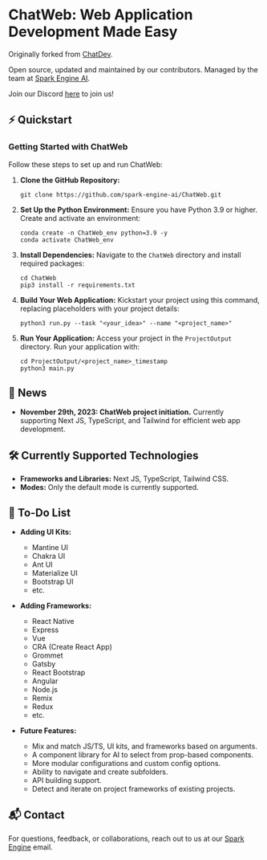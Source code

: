 # ChatWeb: Web Application Development Made Easy

Originally forked from [ChatDev](https://github.com/OpenBMB/ChatDev).

Open source, updated and maintained by our contributors. Managed by the team at [Spark Engine AI](https://sparkengine.ai).

Join our Discord [here](https://discord.gg/fBuFBPvN6W) to join us!

## ⚡️ Quickstart

### Getting Started with ChatWeb

Follow these steps to set up and run ChatWeb:

1. **Clone the GitHub Repository:**
   ```
   git clone https://github.com/spark-engine-ai/ChatWeb.git
   ```

2. **Set Up the Python Environment:**
   Ensure you have Python 3.9 or higher. Create and activate an environment:
   ```
   conda create -n ChatWeb_env python=3.9 -y
   conda activate ChatWeb_env
   ```

3. **Install Dependencies:**
   Navigate to the `ChatWeb` directory and install required packages:
   ```
   cd ChatWeb
   pip3 install -r requirements.txt
   ```

4. **Build Your Web Application:**
   Kickstart your project using this command, replacing placeholders with your project details:
   ```
   python3 run.py --task "<your_idea>" --name "<project_name>"
   ```

5. **Run Your Application:**
   Access your project in the `ProjectOutput` directory. Run your application with:
   ```
   cd ProjectOutput/<project_name>_timestamp
   python3 main.py
   ```

## 🎉 News

* **November 29th, 2023: ChatWeb project initiation.** Currently supporting Next JS, TypeScript, and Tailwind for efficient web app development.

## 🛠️ Currently Supported Technologies

- **Frameworks and Libraries:** Next JS, TypeScript, Tailwind CSS.
- **Modes:** Only the default mode is currently supported.

## 📝 To-Do List

- **Adding UI Kits:**
  - Mantine UI
  - Chakra UI
  - Ant UI
  - Materialize UI
  - Bootstrap UI
  - etc.

- **Adding Frameworks:**
  - React Native
  - Express
  - Vue
  - CRA (Create React App)
  - Grommet
  - Gatsby
  - React Bootstrap
  - Angular
  - Node.js
  - Remix
  - Redux
  - etc.

- **Future Features:**
  - Mix and match JS/TS, UI kits, and frameworks based on arguments.
  - A component library for AI to select from prop-based components.
  - More modular configurations and custom config options.
  - Ability to navigate and create subfolders.
  - API building support.
  - Detect and iterate on project frameworks of existing projects.

## 📬 Contact

For questions, feedback, or collaborations, reach out to us at our [Spark Engine](mailto:jordan@sparkengine.ai) email.
